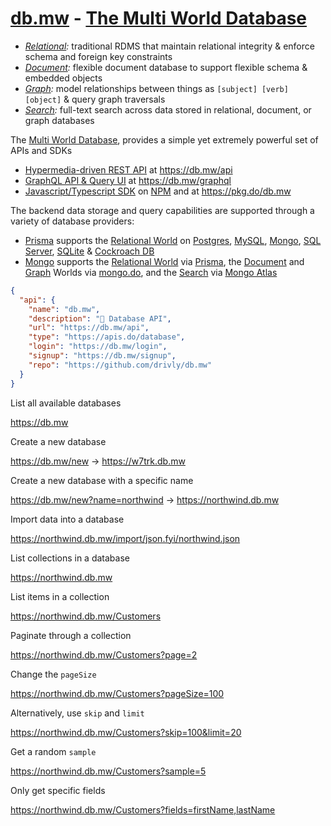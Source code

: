 # [db.mw](https://db.mw) - [The Multi World Database](https://db.mw)

- *[Relational](#):* traditional RDMS that maintain relational integrity & enforce schema and foreign key constraints
- *[Document](#):* flexible document database to support flexible schema & embedded objects
- *[Graph](#):* model relationships between things as `[subject] [verb] [object]` & query graph traversals
- *[Search](#):* full-text search across data stored in relational, document, or graph databases

The [Multi World Database](https://db.mw), provides a simple yet extremely powerful set of APIs and SDKs 

- [Hypermedia-driven REST API](https://db.mw/api) at https://db.mw/api
- [GraphQL API & Query UI](https://db.mw/graphql) at https://db.mw/graphql
- [Javascript/Typescript SDK](https://npmjs.com/db.mw) on [NPM](https://npmjs.com/db.mw) and at https://pkg.do/db.mw

The backend data storage and query capabilities are supported through a variety of database providers:

- [Prisma](#) supports the [Relational World](#) on [Postgres](#), [MySQL](#), [Mongo](#), [SQL Server](#), [SQLite](#) & [Cockroach DB](#)
- [Mongo](#) supports the [Relational World](#) via [Prisma](#), the [Document](#) and [Graph](#) Worlds via [mongo.do](https://mongo.do), and the [Search](#) via [Mongo Atlas](#)

```json
{
  "api": {
    "name": "db.mw",
    "description": "🚀 Database API",
    "url": "https://db.mw/api",
    "type": "https://apis.do/database",
    "login": "https://db.mw/login",
    "signup": "https://db.mw/signup",
    "repo": "https://github.com/drivly/db.mw"
  }
}
```

List all available databases 

https://db.mw

Create a new database

https://db.mw/new -> https://w7trk.db.mw

Create a new database with a specific name

https://db.mw/new?name=northwind -> https://northwind.db.mw

Import data into a database

https://northwind.db.mw/import/json.fyi/northwind.json

List collections in a database

https://northwind.db.mw

List items in a collection

https://northwind.db.mw/Customers

Paginate through a collection

https://northwind.db.mw/Customers?page=2

Change the `pageSize`

https://northwind.db.mw/Customers?pageSize=100

Alternatively, use `skip` and `limit`

https://northwind.db.mw/Customers?skip=100&limit=20

Get a random `sample`

https://northwind.db.mw/Customers?sample=5

Only get specific fields

https://northwind.db.mw/Customers?fields=firstName,lastName
